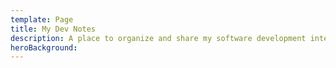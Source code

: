 ```yaml
---
template: Page
title: My Dev Notes
description: A place to organize and share my software development interests.
heroBackground:
---
```

